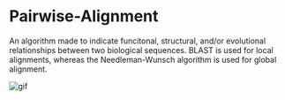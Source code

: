# Pairwise-Alignment
An algorithm made to indicate funcitonal, structural, and/or evolutional relationships between two biological sequences. BLAST is used for local alignments, whereas the Needleman-Wunsch algorithm is used for global alignment.

<img alt="gif" src="https://steamuserimages-a.akamaihd.net/ugc/949594364555397721/DAF7B0AC9D21C25D525D9BB69DDC5A9DAEDE3F56/?imw=5000&imh=5000&ima=fit&impolicy=Letterbox&imcolor=%23000000&letterbox=false">
